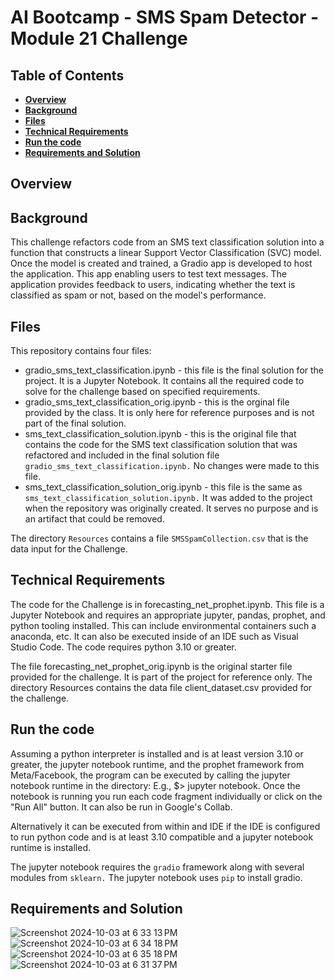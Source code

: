 # AI Bootcamp - SMS Spam Detector - Module 21 Challenge

## Table of Contents
*  [**Overview**](#overview)
*  [**Background**](#background)
*  [**Files**](#files)
*  [**Technical Requirements**](#technical-requirements)
*  [**Run the code**](#run-the-code)
*  [**Requirements and Solution**](#requirements-and-solution)

## Overview


## Background
This challenge refactors code from an SMS text classification solution into a function that constructs a linear Support Vector Classification (SVC) model. Once the model is created and trained, a Gradio app is developed to host the application. This app enabling users to test text messages. The application provides feedback to users, indicating whether the text is classified as spam or not, based on the model's performance.

## Files
This repository contains four files:
*  gradio_sms_text_classification.ipynb - this file is the final solution for the project. It is a Jupyter Notebook. It contains all the required code to solve for the challenge based on specified requirements.
*  gradio_sms_text_classification_orig.ipynb - this is the orginal file provided by the class. It is only here for reference purposes and is not part of the final solution.
*  sms_text_classification_solution.ipynb - this is the original file that contains the code for the SMS text classification solution that was refactored and included in the final solution file `gradio_sms_text_classification.ipynb.` No changes were made to this file.
*  sms_text_classification_solution_orig.ipynb - this file is the same as `sms_text_classification_solution.ipynb.` It was added to the project when the repository was originally created. It serves no purpose and is an artifact that could be removed.

The directory `Resources` contains a file `SMSSpamCollection.csv` that is the data input for the Challenge.

## Technical Requirements
The code for the Challenge is in forecasting_net_prophet.ipynb. This file is a Jupyter Notebook and requires an appropriate jupyter, pandas, prophet, and python tooling installed. This can include environmental containers such a anaconda, etc. It can also be executed inside of an IDE such as Visual Studio Code. The code requires python 3.10 or greater.

The file forecasting_net_prophet_orig.ipynb is the original starter file provided for the challenge. It is part of the project for reference only. The directory Resources contains the data file client_dataset.csv provided for the challenge.


## Run the code
Assuming a python interpreter is installed and is at least version 3.10 or greater, the jupyter notebook runtime, and the prophet framework from Meta/Facebook, the program can be executed by calling the jupyter notebook runtime in the directory: E.g., $> jupyter notebook. Once the notebook is running you run each code fragment individually or click on the "Run All" button. It can also be run in Google's Collab.

Alternatively it can be executed from within and IDE if the IDE is configured to run python code and is at least 3.10 compatible and a jupyter notebook runtime is installed.

The jupyter notebook requires the `gradio` framework along with several modules from `sklearn.` The jupyter notebook uses `pip` to install gradio.


## Requirements and Solution
![Screenshot 2024-10-03 at 6 33 13 PM](https://github.com/user-attachments/assets/056705db-18dd-4cdf-a7bb-663e6ce5f8fa)
![Screenshot 2024-10-03 at 6 34 18 PM](https://github.com/user-attachments/assets/6661d567-57d2-4e97-aa0d-2eaf0d927dc2)
![Screenshot 2024-10-03 at 6 35 18 PM](https://github.com/user-attachments/assets/2ef60538-066e-47cb-831a-046fd546b7b5)
![Screenshot 2024-10-03 at 6 31 37 PM](https://github.com/user-attachments/assets/d1f3b572-0d27-4aa7-b4e5-87c9dc9cd325)
